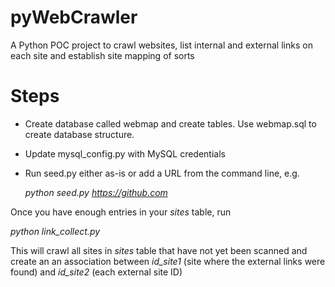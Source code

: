 # pyWebCrawler
A Python POC project to crawl websites, list internal and external links on each site and establish site mapping of sorts

# Steps

* Create database called webmap and create tables. Use webmap.sql to create database structure.
* Update mysql_config.py with MySQL credentials
* Run seed.py either as-is or add a URL from the command line, e.g. 

  *python seed.py https://github.com*

Once you have enough entries in your *sites* table, run 

  *python link_collect.py* 

This will crawl all sites in *sites* table that have not yet been scanned and create an an association between *id_site1* (site where the external links were found) and *id_site2* (each external site ID)
